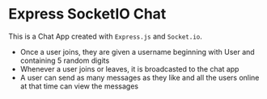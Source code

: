 # Express SocketIO Chat

This is a Chat App created with `Express.js` and `Socket.io`.

- Once a user joins, they are given a username beginning with User and containing 5 random digits
- Whenever a user joins or leaves, it is broadcasted to the chat app
- A user can send as many messages as they like and all the users online at that time can view the messages